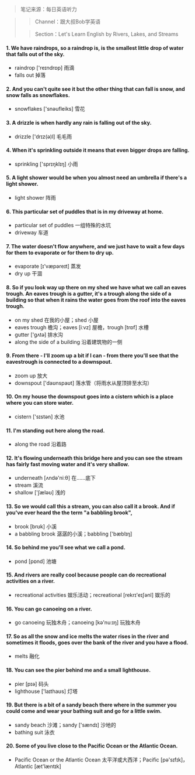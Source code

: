 > 笔记来源：每日英语听力

> > Channel：跟大叔Bob学英语
>
> > Section：Let's Learn English by Rivers, Lakes, and Streams

#### 1.  We have raindrops, so a raindrop is, is the smallest little drop of water that falls out of the sky.

- raindrop ['reɪndrɒp] 雨滴
- falls out 掉落

#### 2. And you can't quite see it but the other thing that can fall is snow, and snow falls as snowflakes.

- snowflakes ['snəufleiks] 雪花

#### 3. A drizzle is when hardly any rain is falling out of the sky. 

- drizzle ['drɪz(ə)l] 毛毛雨

#### 4. When it's sprinkling outside it means that even bigger drops are falling.

- sprinkling ['sprɪŋklɪŋ] 小雨

#### 5. A light shower would be when you almost need an umbrella if there's a light shower.

- light shower 阵雨

#### 6. This particular set of puddles that is in my driveway at home.

- particular set of puddles 一组特殊的水坑
- driveway 车道

#### 7. The water doesn't flow anywhere, and we just have to wait a few days for them to evaporate or for them to dry up.

- evaporate [ɪ'væpəreɪt]  蒸发
-  dry up 干涸

#### 8.  So if you look way up there on my shed we have what we call an eaves trough. An eaves trough is a gutter, it's a trough along the side of a building so that when it rains the water goes from the roof into the eaves trough.

- on my shed 在我的小屋；shed 小屋
- eaves trough 檐沟；eaves [iːvz] 屋檐，trough [trɒf] 水槽
- gutter ['gʌtə] 排水沟
- along the side of a building 沿着建筑物的一侧

#### 9. From there - I'll zoom up a bit if I can - from there you'll see that the eavestrough is connected to a downspout.

-  zoom up 放大
- downspout ['daʊnspaʊt] 落水管（将雨水从屋顶排至水沟）

#### 10. On my house the downspout goes into a cistern which is a place where you can store water. 

- cistern ['sɪstən] 水池

#### 11. I'm standing out here along the road.

-  along the road 沿着路

#### 12. It's flowing underneath this bridge here and you can see the stream has fairly fast moving water and it's very shallow. 

- underneath [ʌndə'niːθ] 在……底下
- stream  溪流
- shallow ['ʃæləʊ] 浅的

#### 13. So we would call this a stream, you can also call it a brook. And if you've ever heard the the term "a babbling brook", 

- brook [brʊk] 小溪
- a babbling brook 潺潺的小溪；babbling ['bæblɪŋ]

#### 14. So behind me you'll see what we call a pond.

- pond [pɒnd] 池塘

#### 15. And rivers are really cool because people can do recreational activities on a river.

- recreational activities 娱乐活动；recreational [rekrɪ'eɪʃənl] 娱乐的

#### 16. You can go canoeing on a river.

- go canoeing 玩独木舟；canoeing [kə'nu:ɪŋ] 玩独木舟

#### 17. So as all the snow and ice melts the water rises in the river and sometimes it floods, goes over the bank of the river and you have a flood.

- melts 融化

#### 18. You can see the pier behind me and a small lighthouse.

- pier [pɪə] 码头
- lighthouse ['laɪthaʊs] 灯塔

#### 19. But there is a bit of a sandy beach there where in the summer you could come and wear your bathing suit and go for a little swim.  

- sandy beach 沙滩；sandy ['sændɪ] 沙地的
- bathing suit 泳衣

#### 20. Some of you live close to the Pacific Ocean or the Atlantic Ocean.

- Pacific Ocean or the Atlantic Ocean 太平洋或大西洋；Pacific [pə'sɪfɪk]，Atlantic [æt'læntɪk]